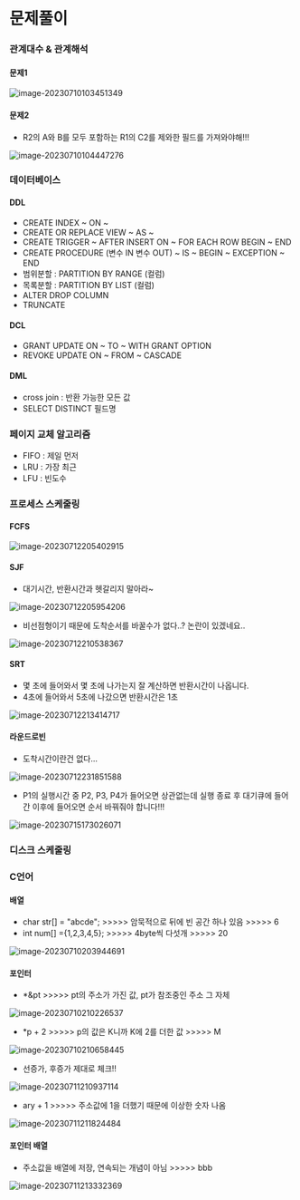 # 문제풀이



### 관계대수 & 관계해석

#### 문제1

![image-20230710103451349](./images/image-20230710103451349.png)

#### 문제2

+ R2의 A와 B를 모두 포함하는 R1의 C2를 제와한 필드를 가져와야해!!!

![image-20230710104447276](C:\Users\yeommy\AppData\Roaming\Typora\typora-user-images\image-20230710104447276.png)





### 데이터베이스

#### DDL

+ CREATE INDEX ~ ON ~
+ CREATE OR REPLACE VIEW ~ AS ~
+ CREATE TRIGGER ~ AFTER INSERT ON ~ FOR EACH ROW BEGIN ~ END
+ CREATE PROCEDURE (변수 IN 변수 OUT) ~ IS ~ BEGIN ~ EXCEPTION ~ END
+ 범위분할 : PARTITION BY RANGE (컬럼)
+ 목록분할 : PARTITION BY LIST (컬럼)
+ ALTER DROP COLUMN
+ TRUNCATE

#### DCL

+ GRANT UPDATE ON ~ TO ~ WITH GRANT OPTION
+ REVOKE UPDATE ON ~ FROM ~ CASCADE

#### DML

+ cross join : 반환 가능한 모든 값
+ SELECT DISTINCT 필드명





### 페이지 교체 알고리즘

+ FIFO : 제일 먼저
+ LRU : 가장 최근
+ LFU : 빈도수

### 프로세스 스케줄링

#### FCFS

![image-20230712205402915](./images/image-20230712205402915.png)

#### SJF

+ 대기시간, 반환시간과 헷갈리지 말아라~

![image-20230712205954206](./images/image-20230712205954206.png)

+ 비선점형이기 때문에 도착순서를 바꿀수가 없다..? 논란이 있겠네요..

![image-20230712210538367](./images/image-20230712210538367.png)

#### SRT

+ 몇 초에 들어와서 몇 초에 나가는지 잘 계산하면 반환시간이 나옵니다.
+ 4초에 들어와서 5초에 나갔으면 반환시간은 1초

![image-20230712213414717](./images/image-20230712213414717.png)

#### 라운드로빈

+ 도착시간이란건 없다...

![image-20230712231851588](./images/image-20230712231851588.png)

+ P1의 실행시간 중 P2, P3, P4가 들어오면 상관없는데 실행 종료 후 대기큐에 들어간 이후에 들어오면 순서 바꿔줘야 합니다!!!

![image-20230715173026071](./images/image-20230715173026071.png)







### 디스크 스케줄링







### C언어

#### 배열

+ char str[] = "abcde"; >>>>> 암묵적으로 뒤에 빈 공간 하나 있음 >>>>> 6
+ int num[] ={1,2,3,4,5}; >>>>> 4byte씩 다섯개 >>>>> 20

![image-20230710203944691](./images/image-20230710203944691.png)

#### 포인터

+ *&pt >>>>> pt의 주소가 가진 값, pt가 참조중인 주소 그 자체

![image-20230710210226537](./images/image-20230710210226537.png)

+ *p + 2 >>>>> p의 값은 K니까 K에 2를 더한 값 >>>>> M

![image-20230710210658445](./images/image-20230710210658445.png)

+ 선증가, 후증가 제대로 체크!!

![image-20230711210937114](./images/image-20230711210937114.png)

+ ary + 1 >>>>> 주소값에 1을 더했기 때문에 이상한 숫자 나옴

![image-20230711211824484](./images/image-20230711211824484.png)



#### 포인터 배열

+ 주소값을 배열에 저장, 연속되는 개념이 아님 >>>>> bbb

![image-20230711213332369](./images/image-20230711213332369.png)

 















